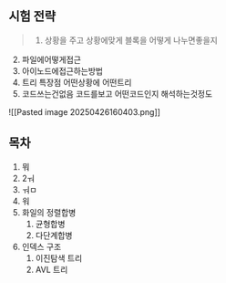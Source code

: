 
## 시험 전략
> 1. 상황을 주고 상황에맞게 블록을 어떻게 나누면좋을지
2. 파일에어떻게접근
3. 아이노드에접근하는방법
4. 트리 특장점 어떤상황에 어떤트리
5. 코드쓰는건없음 코드를보고 어떤코드인지 해석하는것정도

![[Pasted image 20250426160403.png]]


## 목차
1. 뭐
2. 2ㅝ
3. ㅝㅁ
4. 워
5. 화일의 정렬합병
	1. 균형합병
	2. 다단계합병 
6.  인덱스 구조
	1. 이진탐색 트리
	2. AVL 트리